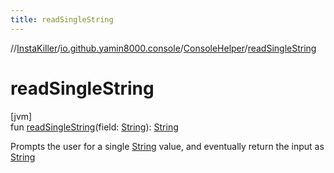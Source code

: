 ```yaml
---
title: readSingleString
---
```

//[InstaKiller](../../../index.html)/[io.github.yamin8000.console](../index.html)/[ConsoleHelper](index.html)/[readSingleString](read-single-string.html)



# readSingleString



[jvm]\
fun [readSingleString](read-single-string.html)(field: [String](https://kotlinlang.org/api/latest/jvm/stdlib/kotlin/-string/index.html)): [String](https://kotlinlang.org/api/latest/jvm/stdlib/kotlin/-string/index.html)



Prompts the user for a single [String](https://kotlinlang.org/api/latest/jvm/stdlib/kotlin/-string/index.html) value, and eventually return the input as [String](https://kotlinlang.org/api/latest/jvm/stdlib/kotlin/-string/index.html)




